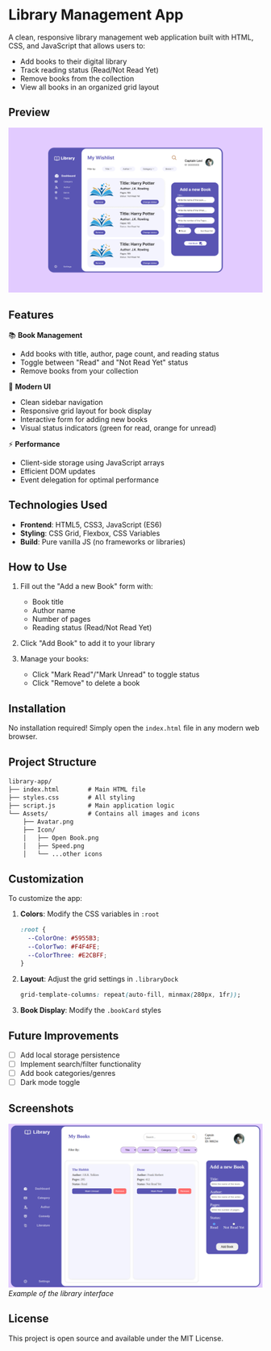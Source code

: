 # Library Management App

A clean, responsive library management web application built with HTML, CSS, and JavaScript that allows users to:

- Add books to their digital library
- Track reading status (Read/Not Read Yet)
- Remove books from the collection
- View all books in an organized grid layout

## Preview

![Library App ](./UI(Library%20App).png)

## Features

📚 **Book Management**
- Add books with title, author, page count, and reading status
- Toggle between "Read" and "Not Read Yet" status
- Remove books from your collection

🎨 **Modern UI**
- Clean sidebar navigation
- Responsive grid layout for book display
- Interactive form for adding new books
- Visual status indicators (green for read, orange for unread)

⚡ **Performance**
- Client-side storage using JavaScript arrays
- Efficient DOM updates
- Event delegation for optimal performance

## Technologies Used

- **Frontend**: HTML5, CSS3, JavaScript (ES6)
- **Styling**: CSS Grid, Flexbox, CSS Variables
- **Build**: Pure vanilla JS (no frameworks or libraries)

## How to Use

1. Fill out the "Add a new Book" form with:
   - Book title
   - Author name
   - Number of pages
   - Reading status (Read/Not Read Yet)

2. Click "Add Book" to add it to your library

3. Manage your books:
   - Click "Mark Read"/"Mark Unread" to toggle status
   - Click "Remove" to delete a book

## Installation

No installation required! Simply open the `index.html` file in any modern web browser.

## Project Structure

```
library-app/
├── index.html        # Main HTML file
├── styles.css        # All styling
├── script.js         # Main application logic
└── Assets/           # Contains all images and icons
    ├── Avatar.png
    ├── Icon/
    │   ├── Open Book.png
    │   ├── Speed.png
    │   └── ...other icons
```

## Customization

To customize the app:

1. **Colors**: Modify the CSS variables in `:root`
   ```css
   :root {
     --ColorOne: #5955B3;
     --ColorTwo: #F4F4FE;
     --ColorThree: #E2CBFF;
   }
   ```

2. **Layout**: Adjust the grid settings in `.libraryDock`
   ```css
   grid-template-columns: repeat(auto-fill, minmax(280px, 1fr));
   ```

3. **Book Display**: Modify the `.bookCard` styles

## Future Improvements

- [ ] Add local storage persistence
- [ ] Implement search/filter functionality
- [ ] Add book categories/genres
- [ ] Dark mode toggle

## Screenshots

![Library App Screenshot](./Screenshot.png) *Example of the library interface*

## License

This project is open source and available under the MIT License.